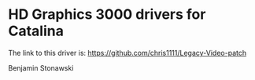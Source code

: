 # HD Graphics 3000 drivers for Catalina

The link to this driver is: https://github.com/chris1111/Legacy-Video-patch

Benjamin Stonawski
